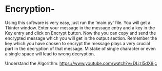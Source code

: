 # Encryption-
Using this software is very easy, just run the 'main.py' file.
You will get a Tkinter window. 
Enter your message in the message entry and a key in the Key entry and click on Encrypt button.
Now the you can copy and send the encrypted message which you will get in the output section.
Remember the key which you have chosen to encrypt the message plays a very crucial part in the decryption of that message.
Mistake of single character or even a single space will lead to wrong decryption.

Understand the Algorithm: https://www.youtube.com/watch?v=DLjzI5dX8jc
